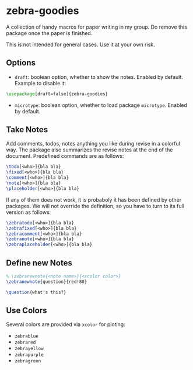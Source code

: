 # zebra-goodies

A collection of handy macros for paper writing in my group. Do remove this
package once the paper is finished.

This is not intended for general cases. Use it at your own risk.

## Options

* `draft`: boolean option, whether to show the notes. Enabled by default. Example to disable it:

```latex
\usepackage[draft=false]{zebra-goodies}
```

* `microtype`: boolean option, whether to load package `microtype`. Enabled by default.

## Take Notes

Add comments, todos, notes anything you like during revise in a colorful way. The package also summarizes the revise notes at the end of the document. Predefined commands are as follows:

```latex
\todo[<who>]{bla bla}
\fixed[<who>]{bla bla}
\comment[<who>]{bla bla}
\note[<who>]{bla bla}
\placeholder[<who>]{bla bla}
```

If any of them does not work, it is probaboly it has been defined by other packages. We will not override the definition, so you have to turn to its full version as follows:

```latex
\zebratodo[<who>]{bla bla}
\zebrafixed[<who>]{bla bla}
\zebracomment[<who>]{bla bla}
\zebranote[<who>]{bla bla}
\zebraplaceholder[<who>]{bla bla}
```

## Define new Notes

```latex
% \zebranewnote{<note name>}{<xcolor color>}
\zebranewnote{question}{red!80}

\question{what's this?}
```

## Use Colors 

Several colors are provided via `xcolor` for ploting:
- `zebrablue`
- `zebrared`
- `zebrayellow`
- `zebrapurple`
- `zebragreen`
